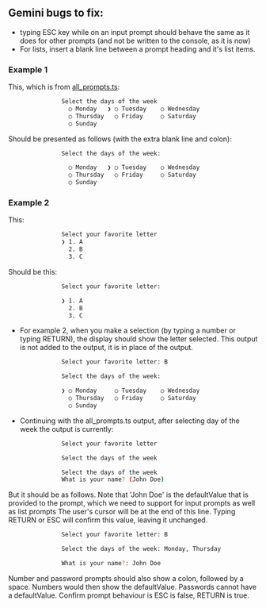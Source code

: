 ## Gemini bugs to fix:

- typing ESC key while on an input prompt should behave the same as it does for other prompts (and not be written to the console, as it is now)
- For lists, insert a blank line between a prompt heading and it's list items.

### Example 1

This, which is from [all_prompts.ts](./examples/all_prompts.ts):

```bash
               Select the days of the week
                 ○ Monday   ❯ ○ Tuesday    ○ Wednesday
                 ○ Thursday   ○ Friday     ○ Saturday 
                 ○ Sunday   
```

Should be presented as follows (with the extra blank line and colon):

```bash
               Select the days of the week:

                 ○ Monday   ❯ ○ Tuesday    ○ Wednesday
                 ○ Thursday   ○ Friday     ○ Saturday 
                 ○ Sunday   
```

### Example 2

This:

```bash
               Select your favorite letter
               ❯ 1. A  
                 2. B  
                 3. C  
```

Should be this:

```bash
               Select your favorite letter:

               ❯ 1. A  
                 2. B  
                 3. C  
```

- For example 2, when you make a selection (by typing a number or typing RETURN), the display should show the letter selected. This output is not added to the output, it is in place of the output.

```bash
               Select your favorite letter: B

               Select the days of the week:

               ❯ ○ Monday     ○ Tuesday    ○ Wednesday
                 ○ Thursday   ○ Friday     ○ Saturday 
                 ○ Sunday   
```

- Continuing with the all_prompts.ts output, after selecting day of the week the output is currently:

```bash
               Select your favorite letter

               Select the days of the week

               Select the days of the week
               What is your name? (John Doe)
```

But it should be as follows. Note that 'John Doe' is the defaultValue that is provided to the prompt, which we need to support for input prompts as well as list prompts The user's cursor will be at the end of this line. Typing RETURN or ESC will confirm this value, leaving it unchanged.

```bash
               Select your favorite letter: B

               Select the days of the week: Monday, Thursday

               What is your name?: John Doe
```

Number and password prompts should also show a colon, followed by a space. Numbers would then show the defaultValue. Passwords cannot have a defaultValue. Confirm prompt behaviour is ESC is false, RETURN is true.





